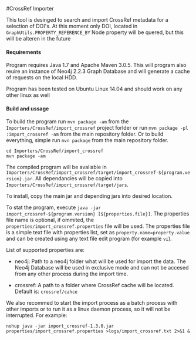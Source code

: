 #CrossRef Importer

This tool is desinged to search and import CrossRef metadata for a selection of DOI's. At this moment only DOI, located in `GraphUtils.PROPERTY_REFERENCE_BY` Node property will be quered, but this will be alteren in the future

#### Requirements

Program requires Java 1.7 and Apache Maven 3.0.5. This will program also reuire an instance of Neo4j 2.2.3 Graph Database and will generate a cache of requests on the local HDD.

Program has been tested on Ubuntu Linux 14.04 and should work on any other linux as well

#### Build and ussage

To build the program run `mvn package -am` from the `Importers/CrossRef/import_crossref` project forlder 
or run `mvn package -pl :import_crossref -am` from the main repository folder. Or to build everything,
simple run `mvn package` from the main repository folder.

```
cd Importers/CrossRef/import_crossref
mvn package -am
```

The compiled program will be avaliable in `Importers/CrossRef/import_crossref/target/import_crossref-${program.version}.jar`. 
All dependancies will be copied into `Importers/CrossRef/import_crossref/target/jars`. 

To install, copy the main jar and depending jars into desired location.

To stat the program, execute `java -jar import_crossref-${program.version} [${properties.file}]`. The properties file name
is optional, if ommited, the `properties/import_crossref.properties` file will be used. The properties file is a simple text 
file with properties list, set as `property.name=property.value` and can be created using any text file edit program 
(for example `vi`). 

List of supported properties are: 

* neo4j: Path to a neo4j folder what will be used for import the data. The Neo4j Database will be used in exclusive mode and can not be 
accesed from any other process during the import time.

* crossref: A path to a folder where CrossRef cache will be located. Default is: `crossref/cahce`

We also recommed to start the import process as a batch process with other imports or to run it as a linux daemon process, so it will not 
be interrupted. For example:

```
nohup java -jar import_crossref-1.3.0.jar properties/import_crossref.properties >logs/import_crossref.txt 2>&1 &
```



